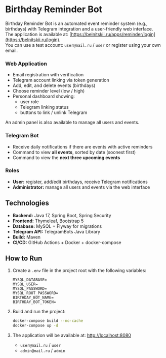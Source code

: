 # Birthday Reminder Bot

Birthday Reminder Bot is an automated event reminder system (e.g., birthdays) with Telegram integration and a user-friendly web interface.  
The application is available at: [https://belnitskii.ru/apps/reminder/login](https://belnitskii.ru/login).  
You can use a test account: `user@mail.ru` / `user` or register using your own email.

### Web Application

- Email registration with verification
- Telegram account linking via token generation
- Add, edit, and delete events (birthdays)
- Choose reminder level (low / high)
- Personal dashboard showing:
  - user role
  - Telegram linking status
  - buttons to link / unlink Telegram

An admin panel is also available to manage all users and events.

### Telegram Bot

- Receive daily notifications if there are events with active reminders
- Command to view **all events**, sorted by date (soonest first)
- Command to view the **next three upcoming events**

### Roles

- **User:** register, add/edit birthdays, receive Telegram notifications  
- **Administrator:** manage all users and events via the web interface

## Technologies

- **Backend:** Java 17, Spring Boot, Spring Security  
- **Frontend:** Thymeleaf, Bootstrap 5  
- **Database:** MySQL + Flyway for migrations  
- **Telegram API:** TelegramBots Java Library  
- **Build:** Maven  
- **CI/CD:** GitHub Actions + Docker + docker-compose

## How to Run

1. Create a `.env` file in the project root with the following variables:

   ```env
   MYSQL_DATABASE=
   MYSQL_USER=
   MYSQL_PASSWORD=
   MYSQL_ROOT_PASSWORD=
   BIRTHDAY_BOT_NAME=
   BIRTHDAY_BOT_TOKEN=
   ```

2. Build and run the project:

    ```bash
    docker-compose build --no-cache
    docker-compose up -d
    ```

3. The application will be available at: [http://localhost:8080](http://localhost:8080)
   - `user@mail.ru` / `user`
   - `admin@mail.ru` / `admin`
